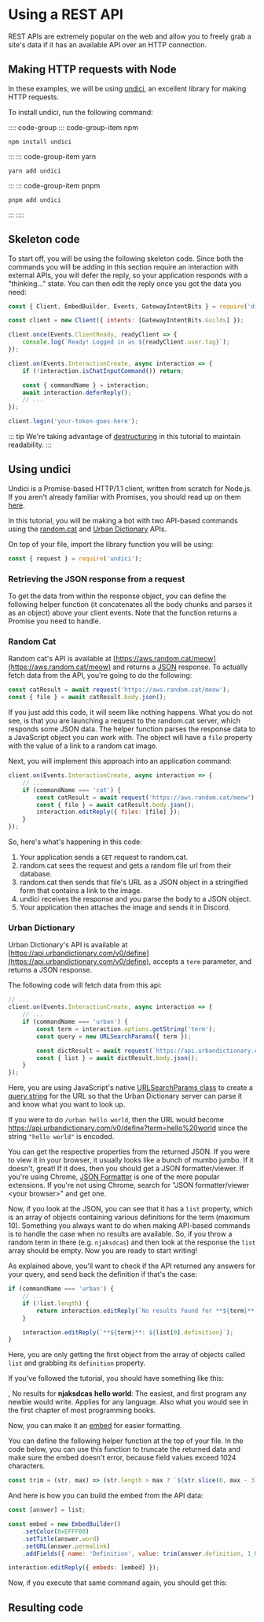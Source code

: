 # Using a REST API

REST APIs are extremely popular on the web and allow you to freely grab a site's data if it has an available API over an HTTP connection.

## Making HTTP requests with Node

In these examples, we will be using [undici](https://www.npmjs.com/package/undici), an excellent library for making HTTP requests.

To install undici, run the following command:

:::: code-group
::: code-group-item npm

```sh:no-line-numbers
npm install undici
```

:::
::: code-group-item yarn

```sh:no-line-numbers
yarn add undici
```

:::
::: code-group-item pnpm

```sh:no-line-numbers
pnpm add undici
```

:::
::::

## Skeleton code

To start off, you will be using the following skeleton code. Since both the commands you will be adding in this section require an interaction with external APIs, you will defer the reply, so your application responds with a "thinking..." state. You can then edit the reply once you got the data you need:

<!-- eslint-disable require-await -->

```js
const { Client, EmbedBuilder, Events, GatewayIntentBits } = require('discord.js');

const client = new Client({ intents: [GatewayIntentBits.Guilds] });

client.once(Events.ClientReady, readyClient => {
	console.log(`Ready! Logged in as ${readyClient.user.tag}`);
});

client.on(Events.InteractionCreate, async interaction => {
	if (!interaction.isChatInputCommand()) return;

	const { commandName } = interaction;
	await interaction.deferReply();
	// ...
});

client.login('your-token-goes-here');
```

::: tip
We're taking advantage of [destructuring](/additional-info/es6-syntax.md#destructuring) in this tutorial to maintain readability.
:::

## Using undici

Undici is a Promise-based HTTP/1.1 client, written from scratch for Node.js. If you aren't already familiar with Promises, you should read up on them [here](/additional-info/async-await.md).

In this tutorial, you will be making a bot with two API-based commands using the [random.cat](https://aws.random.cat) and [Urban Dictionary](https://www.urbandictionary.com) APIs.

On top of your file, import the library function you will be using:

```js
const { request } = require('undici');
```

### Retrieving the JSON response from a request

To get the data from within the response object, you can define the following helper function (it concatenates all the body chunks and parses it as an object) above your client events. Note that the function returns a Promise you need to handle.

### Random Cat

Random cat's API is available at [https://aws.random.cat/meow](https://aws.random.cat/meow) and returns a [JSON](https://developer.mozilla.org/en-US/docs/Web/JavaScript/Reference/Global_Objects/JSON) response. To actually fetch data from the API, you're going to do the following:

```js
const catResult = await request('https://aws.random.cat/meow');
const { file } = await catResult.body.json();
```

If you just add this code, it will seem like nothing happens. What you do not see, is that you are launching a request to the random.cat server, which responds some JSON data. The helper function parses the response data to a JavaScript object you can work with. The object will have a `file` property with the value of a link to a random cat image.

Next, you will implement this approach into an application command:

```js {3-7}
client.on(Events.InteractionCreate, async interaction => {
	// ...
	if (commandName === 'cat') {
		const catResult = await request('https://aws.random.cat/meow');
		const { file } = await catResult.body.json();
		interaction.editReply({ files: [file] });
	}
});
```

So, here's what's happening in this code:

1. Your application sends a `GET` request to random.cat.
2. random.cat sees the request and gets a random file url from their database.
3. random.cat then sends that file's URL as a JSON object in a stringified form that contains a link to the image.
4. undici receives the response and you parse the body to a JSON object.
5. Your application then attaches the image and sends it in Discord.

### Urban Dictionary

Urban Dictionary's API is available at [https://api.urbandictionary.com/v0/define](https://api.urbandictionary.com/v0/define), accepts a `term` parameter, and returns a JSON response.

The following code will fetch data from this api:

```js {1,5-11}
// ...
client.on(Events.InteractionCreate, async interaction => {
	// ...
	if (commandName === 'urban') {
		const term = interaction.options.getString('term');
		const query = new URLSearchParams({ term });

		const dictResult = await request(`https://api.urbandictionary.com/v0/define?${query}`);
		const { list } = await dictResult.body.json();
	}
});
```

Here, you are using JavaScript's native [URLSearchParams class](https://developer.mozilla.org/en-US/docs/Web/API/URLSearchParams) to create a [query string](https://en.wikipedia.org/wiki/Query_string) for the URL so that the Urban Dictionary server can parse it and know what you want to look up.

If you were to do `/urban hello world`, then the URL would become https://api.urbandictionary.com/v0/define?term=hello%20world since the string `"hello world"` is encoded.

You can get the respective properties from the returned JSON. If you were to view it in your browser, it usually looks like a bunch of mumbo jumbo. If it doesn't, great! If it does, then you should get a JSON formatter/viewer. If you're using Chrome, [JSON Formatter](https://chrome.google.com/webstore/detail/json-formatter/bcjindcccaagfpapjjmafapmmgkkhgoa) is one of the more popular extensions. If you're not using Chrome, search for "JSON formatter/viewer &lt;your browser&gt;" and get one.

Now, if you look at the JSON, you can see that it has a `list` property, which is an array of objects containing various definitions for the term (maximum 10). Something you always want to do when making API-based commands is to handle the case when no results are available. So, if you throw a random term in there (e.g. `njaksdcas`) and then look at the response the `list` array should be empty. Now you are ready to start writing!

As explained above, you'll want to check if the API returned any answers for your query, and send back the definition if that's the case:

```js {3-5,7}
if (commandName === 'urban') {
	// ...
	if (!list.length) {
		return interaction.editReply(`No results found for **${term}**.`);
	}

	interaction.editReply(`**${term}**: ${list[0].definition}`);
}
```

Here, you are only getting the first object from the array of objects called `list` and grabbing its `definition` property.

If you've followed the tutorial, you should have something like this:

<DiscordMessages>
	<DiscordMessage profile="bot">
		<template #interactions>
			<DiscordInteraction
				profile="user"
				:command="true"
			>urban</DiscordInteraction>
		</template>
		<DiscordMention :highlight="true" profile="user" />, No results for <strong>njaksdcas</strong>
	</DiscordMessage>
	<DiscordMessage profile="bot">
		<template #interactions>
			<DiscordInteraction
				profile="user"
				:command="true"
			>urban</DiscordInteraction>
		</template>
		<strong>hello world</strong>: The easiest, and first program any newbie would write. Applies for any language. Also what you would see in the first chapter of most programming books.
	</DiscordMessage>
</DiscordMessages>

Now, you can make it an [embed](/popular-topics/embeds.md) for easier formatting.

You can define the following helper function at the top of your file. In the code below, you can use this function to truncate the returned data and make sure the embed doesn't error, because field values exceed 1024 characters.

```js
const trim = (str, max) => (str.length > max ? `${str.slice(0, max - 3)}...` : str);
```

And here is how you can build the embed from the API data:

```js
const [answer] = list;

const embed = new EmbedBuilder()
	.setColor(0xEFFF00)
	.setTitle(answer.word)
	.setURL(answer.permalink)
	.addFields({ name: 'Definition', value: trim(answer.definition, 1_024) }, { name: 'Example', value: trim(answer.example, 1_024) }, { name: 'Rating', value: `${answer.thumbs_up} thumbs up. ${answer.thumbs_down} thumbs down.` });

interaction.editReply({ embeds: [embed] });
```

Now, if you execute that same command again, you should get this:

<DiscordMessages>
	<DiscordMessage profile="bot">
		<template #interactions>
			<DiscordInteraction
				profile="user"
				:command="true"
			>urban</DiscordInteraction>
		</template>
		<template #embeds>
			<DiscordEmbed border-color="#EFFF00" embed-title="hello world" url="https://www.urbandictionary.com/define.php?term=hello%20world">
				<template #fields>
					<DiscordEmbedFields>
						<DiscordEmbedField field-title="Definition">
							The easiest, and first program any newbie would write. Applies for any language. Also what you would see in the first chapter of most programming books. 
						</DiscordEmbedField>
						<DiscordEmbedField field-title="Example">
							programming noob: Hey I just attended my first programming lesson earlier! <br>
							.NET Veteran: Oh? What can you do? <br>
							programming noob: I could make a dialog box pop up which says "Hello World!" !!! <br>
							.NET Veteran: lmao.. hey guys! look.. check out this "hello world" programmer <br><br>
							Console.WriteLine("Hello World")
						</DiscordEmbedField>
						<DiscordEmbedField field-title="Rating">
							122 thumbs up. <br>
							42 thumbs down.
						</DiscordEmbedField>
					</DiscordEmbedFields>
				</template>
			</DiscordEmbed>
		</template>
	</DiscordMessage>
</DiscordMessages>

## Resulting code

<ResultingCode />
